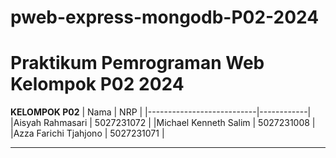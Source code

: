 # pweb-express-mongodb-P02-2024

# Praktikum Pemrograman Web Kelompok P02 2024

**KELOMPOK P02**
| Nama | NRP |
|---------------------------|------------|
|Aisyah Rahmasari | 5027231072 |
|Michael Kenneth Salim | 5027231008 |
|Azza Farichi Tjahjono | 5027231071 |

<hr>
